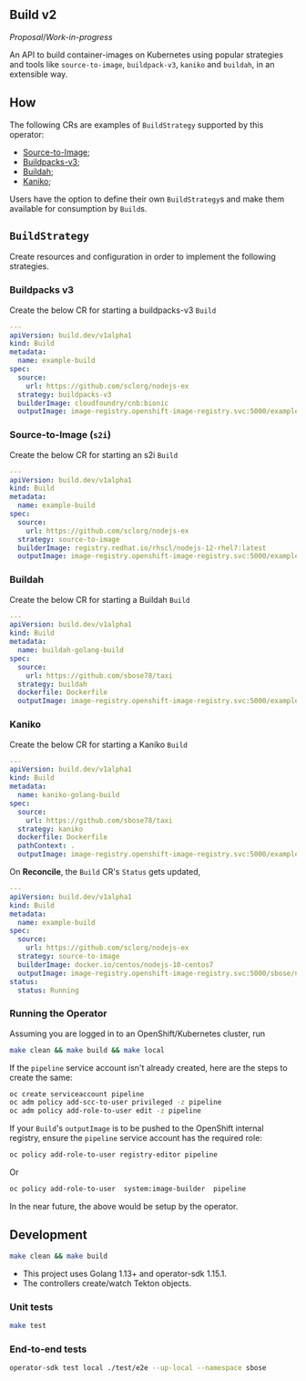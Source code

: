 ## Build v2

*Proposal*/*Work-in-progress*

An API to build container-images on Kubernetes using popular strategies and tools like
`source-to-image`, `buildpack-v3`, `kaniko` and `buildah`, in an extensible way.

## How

The following CRs are examples of `BuildStrategy` supported by this operator:

* [Source-to-Image](samples/buildstrategy/source-to-image/README.md);
* [Buildpacks-v3](samples/buildstrategy/buildpacks-v3/README.md);
* [Buildah](samples/buildstrategy/buildstrategy_buildah_cr.yaml);
* [Kaniko](samples/buildstrategy/buildstrategy_kaniko_cr.yaml);

Users have the option to define their own `BuildStrategy`s and make them available for consumption
by `Build`s.

## `BuildStrategy`

Create resources and configuration in order to implement the following strategies.

### Buildpacks v3

Create the below CR for starting a buildpacks-v3 `Build`

```yml
---
apiVersion: build.dev/v1alpha1
kind: Build
metadata:
  name: example-build
spec:
  source:
    url: https://github.com/sclorg/nodejs-ex
  strategy: buildpacks-v3
  builderImage: cloudfoundry/cnb:bionic
  outputImage: image-registry.openshift-image-registry.svc:5000/example/nodejs-ex
```

### Source-to-Image (`s2i`)

Create the below CR for starting an s2i `Build`

```yml
---
apiVersion: build.dev/v1alpha1
kind: Build
metadata:
  name: example-build
spec:
  source:
    url: https://github.com/sclorg/nodejs-ex
  strategy: source-to-image
  builderImage: registry.redhat.io/rhscl/nodejs-12-rhel7:latest
  outputImage: image-registry.openshift-image-registry.svc:5000/example/nodejs-ex
```

### Buildah

Create the below CR for starting a Buildah `Build`

```yml
---
apiVersion: build.dev/v1alpha1
kind: Build
metadata:
  name: buildah-golang-build
spec:
  source:
    url: https://github.com/sbose78/taxi
  strategy: buildah
  dockerfile: Dockerfile
  outputImage: image-registry.openshift-image-registry.svc:5000/example/taxi-app
```

### Kaniko

Create the below CR for starting a Kaniko `Build`

```yml
---
apiVersion: build.dev/v1alpha1
kind: Build
metadata:
  name: kaniko-golang-build
spec:
  source:
    url: https://github.com/sbose78/taxi
  strategy: kaniko
  dockerfile: Dockerfile
  pathContext: .
  outputImage: image-registry.openshift-image-registry.svc:5000/example/taxi-app
```

On **Reconcile**, the `Build` CR's `Status` gets updated,

```yml
---
apiVersion: build.dev/v1alpha1
kind: Build
metadata:
  name: example-build
spec:
  source:
    url: https://github.com/sclorg/nodejs-ex
  strategy: source-to-image
  builderImage: docker.io/centos/nodejs-10-centos7
  outputImage: image-registry.openshift-image-registry.svc:5000/sbose/nodejs-ex
status:
  status: Running
```

### Running the Operator

Assuming you are logged in to an OpenShift/Kubernetes cluster, run

```sh
make clean && make build && make local
```

If the `pipeline` service account isn't already created, here are the steps to create the same:

```sh
oc create serviceaccount pipeline
oc adm policy add-scc-to-user privileged -z pipeline
oc adm policy add-role-to-user edit -z pipeline
```

If your `Build`'s `outputImage` is to be pushed to the OpenShift internal registry, ensure the
`pipeline` service account has the required role:

```sh
oc policy add-role-to-user registry-editor pipeline
```

Or

```sh
oc policy add-role-to-user  system:image-builder  pipeline
```

In the near future, the above would be setup by the operator.


## Development

```sh
make clean && make build
```

* This project uses Golang 1.13+ and operator-sdk 1.15.1.
* The controllers create/watch Tekton objects.

### Unit tests

```sh
make test
```

### End-to-end tests

```sh
operator-sdk test local ./test/e2e --up-local --namespace sbose
```
